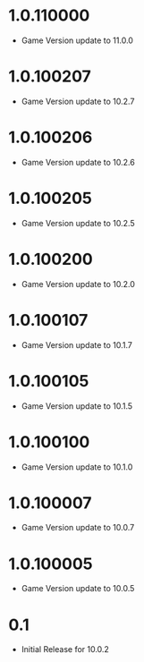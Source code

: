 # 1.0.110000

* Game Version update to 11.0.0

# 1.0.100207

* Game Version update to 10.2.7

# 1.0.100206

* Game Version update to 10.2.6

# 1.0.100205

* Game Version update to 10.2.5

# 1.0.100200

* Game Version update to 10.2.0

# 1.0.100107

* Game Version update to 10.1.7

# 1.0.100105

* Game Version update to 10.1.5

# 1.0.100100

* Game Version update to 10.1.0

# 1.0.100007

* Game Version update to 10.0.7

# 1.0.100005

* Game Version update to 10.0.5

# 0.1

* Initial Release for 10.0.2
